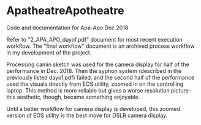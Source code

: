# ApatheatreApotheatre
Code and documentation for Apa-Apo Dec 2018

Refer to "2_APA_APO_dayof.pdf" document for most recent execution workflow. The "final workflow" document is an archived process workflow in my development of the project.

Processing camin sketch was used for the camera display for half of the performance in Dec. 2018. Then the syphon system (described in the previously listed dayof.pdf) failed, and the second half of the performance used the visuals directly from EOS utility, zoomed in on the controlling laptop. This method is more reliable but gives a worse resolution picture- this aesthetic, though, became something enjoyable. 

Until a better workflow for camera display is developed, this zoomed version of EOS utility is the best move for DSLR camera display.
